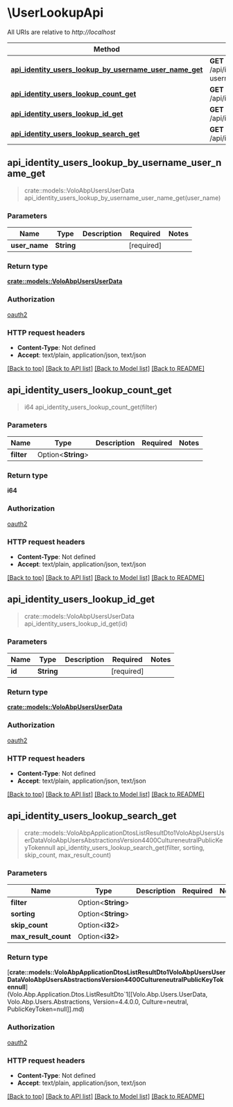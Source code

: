 # \UserLookupApi

All URIs are relative to *http://localhost*

Method | HTTP request | Description
------------- | ------------- | -------------
[**api_identity_users_lookup_by_username_user_name_get**](UserLookupApi.md#api_identity_users_lookup_by_username_user_name_get) | **GET** /api/identity/users/lookup/by-username/{userName} | 
[**api_identity_users_lookup_count_get**](UserLookupApi.md#api_identity_users_lookup_count_get) | **GET** /api/identity/users/lookup/count | 
[**api_identity_users_lookup_id_get**](UserLookupApi.md#api_identity_users_lookup_id_get) | **GET** /api/identity/users/lookup/{id} | 
[**api_identity_users_lookup_search_get**](UserLookupApi.md#api_identity_users_lookup_search_get) | **GET** /api/identity/users/lookup/search | 



## api_identity_users_lookup_by_username_user_name_get

> crate::models::VoloAbpUsersUserData api_identity_users_lookup_by_username_user_name_get(user_name)


### Parameters


Name | Type | Description  | Required | Notes
------------- | ------------- | ------------- | ------------- | -------------
**user_name** | **String** |  | [required] |

### Return type

[**crate::models::VoloAbpUsersUserData**](Volo.Abp.Users.UserData.md)

### Authorization

[oauth2](../README.md#oauth2)

### HTTP request headers

- **Content-Type**: Not defined
- **Accept**: text/plain, application/json, text/json

[[Back to top]](#) [[Back to API list]](../README.md#documentation-for-api-endpoints) [[Back to Model list]](../README.md#documentation-for-models) [[Back to README]](../README.md)


## api_identity_users_lookup_count_get

> i64 api_identity_users_lookup_count_get(filter)


### Parameters


Name | Type | Description  | Required | Notes
------------- | ------------- | ------------- | ------------- | -------------
**filter** | Option<**String**> |  |  |

### Return type

**i64**

### Authorization

[oauth2](../README.md#oauth2)

### HTTP request headers

- **Content-Type**: Not defined
- **Accept**: text/plain, application/json, text/json

[[Back to top]](#) [[Back to API list]](../README.md#documentation-for-api-endpoints) [[Back to Model list]](../README.md#documentation-for-models) [[Back to README]](../README.md)


## api_identity_users_lookup_id_get

> crate::models::VoloAbpUsersUserData api_identity_users_lookup_id_get(id)


### Parameters


Name | Type | Description  | Required | Notes
------------- | ------------- | ------------- | ------------- | -------------
**id** | **String** |  | [required] |

### Return type

[**crate::models::VoloAbpUsersUserData**](Volo.Abp.Users.UserData.md)

### Authorization

[oauth2](../README.md#oauth2)

### HTTP request headers

- **Content-Type**: Not defined
- **Accept**: text/plain, application/json, text/json

[[Back to top]](#) [[Back to API list]](../README.md#documentation-for-api-endpoints) [[Back to Model list]](../README.md#documentation-for-models) [[Back to README]](../README.md)


## api_identity_users_lookup_search_get

> crate::models::VoloAbpApplicationDtosListResultDto1VoloAbpUsersUserDataVoloAbpUsersAbstractionsVersion4400CultureneutralPublicKeyTokennull api_identity_users_lookup_search_get(filter, sorting, skip_count, max_result_count)


### Parameters


Name | Type | Description  | Required | Notes
------------- | ------------- | ------------- | ------------- | -------------
**filter** | Option<**String**> |  |  |
**sorting** | Option<**String**> |  |  |
**skip_count** | Option<**i32**> |  |  |
**max_result_count** | Option<**i32**> |  |  |

### Return type

[**crate::models::VoloAbpApplicationDtosListResultDto1VoloAbpUsersUserDataVoloAbpUsersAbstractionsVersion4400CultureneutralPublicKeyTokennull**](Volo.Abp.Application.Dtos.ListResultDto`1[[Volo.Abp.Users.UserData, Volo.Abp.Users.Abstractions, Version=4.4.0.0, Culture=neutral, PublicKeyToken=null]].md)

### Authorization

[oauth2](../README.md#oauth2)

### HTTP request headers

- **Content-Type**: Not defined
- **Accept**: text/plain, application/json, text/json

[[Back to top]](#) [[Back to API list]](../README.md#documentation-for-api-endpoints) [[Back to Model list]](../README.md#documentation-for-models) [[Back to README]](../README.md)

